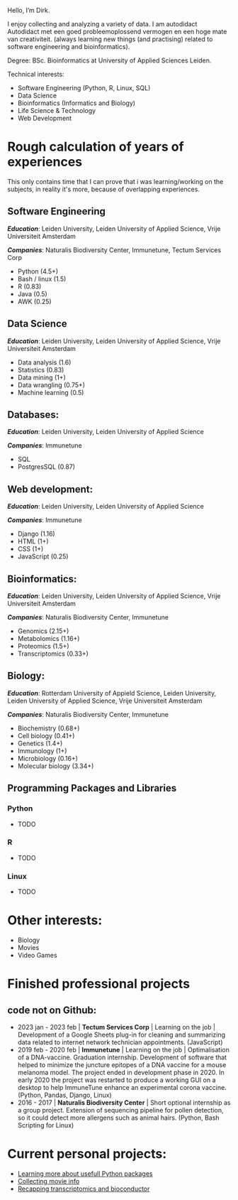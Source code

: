 Hello, I’m Dirk.

I enjoy collecting and analyzing a variety of data.
I am autodidact Autodidact met een goed probleemoplossend vermogen en een hoge mate van creativiteit.
(always learning new things (and practising) related to software engineering and bioinformatics).

Degree: BSc. Bioinformatics at University of Applied Sciences Leiden.

Technical interests:
- Software Engineering (Python, R, Linux, SQL)
- Data Science
- Bioinformatics (Informatics and Biology)
- Life Science & Technology
- Web Development

# Rough calculation of years of experiences
This only contains time that I can prove that i was learning/working on the subjects, in reality it's more, because of overlapping experiences.

## Software Engineering
***Education***: Leiden University, Leiden University of Applied Science, Vrije Universiteit Amsterdam

***Companies***: Naturalis Biodiversity Center, Immunetune, Tectum Services Corp
-	Python (4.5+)
-	Bash / linux (1.5)
-	R (0.83)
-	Java (0.5)
-	AWK (0.25)
## Data Science
***Education***: Leiden University, Leiden University of Applied Science, Vrije Universiteit Amsterdam
-	Data analysis (1.6)
-	Statistics (0.83)
-	Data mining (1+)
-	Data wrangling (0.75+)
-	Machine learning (0.5)
## Databases:
***Education***: Leiden University, Leiden University of Applied Science

***Companies***: Immunetune
-	SQL
-	PostgresSQL (0.87)
## Web development:
***Education***: Leiden University, Leiden University of Applied Science

***Companies***: Immunetune
-	Django (1.16)
-	HTML (1+)
-	CSS (1+)
-	JavaScript (0.25)
## Bioinformatics:
***Education***: Leiden University, Leiden University of Applied Science, Vrije Universiteit Amsterdam

***Companies***: Naturalis Biodiversity Center, Immunetune
-	Genomics (2.15+)
-	Metabolomics (1.16+)
-	Proteomics (1.5+)
-	Transcriptomics (0.33+)
## Biology:
***Education***: Rotterdam University of Appield Science, Leiden University, Leiden University of Applied Science, Vrije Universiteit Amsterdam

***Companies***: Naturalis Biodiversity Center, Immunetune
-	Biochemistry (0.68+)
-	Cell biology (0.41+)
-	Genetics (1.4+)
-	Immunology (1+)
-	Microbiology (0.16+)
-	Molecular biology (3.34+)

## Programming Packages and Libraries
### Python
- TODO
### R
- TODO
### Linux
- TODO

# Other interests:
- Biology
- Movies
- Video Games


# Finished professional projects
## code not on Github:
- 2023 jan - 2023 feb | **Tectum Services Corp** | Learning on the job | Development of a Google Sheets plug-in for cleaning and summarizing data related to internet network technician appointments. (JavaScript)
- 2019 feb - 2020 feb | **Immunetune** | Learning on the job | Optimalisation of a DNA-vaccine. Graduation internship. Development of software that helped to minimize the juncture epitopes of a DNA vaccine for a mouse melanoma model. The project ended in development phase in 2020. In early 2020 the project was restarted to produce a working GUI on a desktop to help ImmuneTune enhance an experimental corona vaccine. (Python, Pandas, Django, Linux)
- 2016 - 2017 | **Naturalis Biodiversity Center** | Short optional internship as a group project. Extension of sequencing pipeline for pollen detection, so it could detect more allergens such as animal hairs. (Python, Bash Scripting for Linux)

# Current personal projects: 
- [Learning more about usefull Python packages](https://github.com/DirkTorre/Python---packages-and-built-in-functionality)
- [Collecting movie info](https://github.com/DirkTorre/imdb)
- [Recapping transcriptomics and bioconductor](https://github.com/DirkTorre/bioconductor)

<!---
DirkTorre/DirkTorre is a ✨ special ✨ repository because its `README.md` (this file) appears on your GitHub profile.
You can click the Preview link to take a look at your changes.
--->
